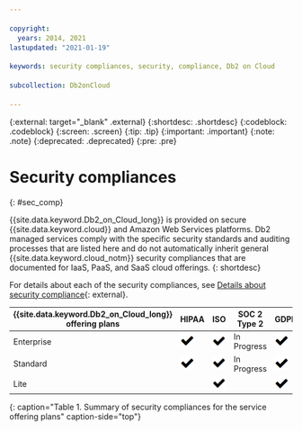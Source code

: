 ```yaml
---

copyright:
  years: 2014, 2021
lastupdated: "2021-01-19"

keywords: security compliances, security, compliance, Db2 on Cloud

subcollection: Db2onCloud

---
```


<!-- Attribute definitions --> 
{:external: target="_blank" .external}
{:shortdesc: .shortdesc}
{:codeblock: .codeblock}
{:screen: .screen}
{:tip: .tip}
{:important: .important}
{:note: .note}
{:deprecated: .deprecated}
{:pre: .pre}

# Security compliances
{: #sec_comp}

{{site.data.keyword.Db2_on_Cloud_long}} is provided on secure {{site.data.keyword.cloud}} and Amazon Web Services platforms. Db2 managed services comply with the specific security standards and auditing processes that are listed here and do not automatically inherit general {{site.data.keyword.cloud_notm}} security compliances that are documented for IaaS, PaaS, and SaaS cloud offerings. 
{: shortdesc}

<!--
Any plan deployed under the Hybrid Data Management Platform (HDMP) possesses the same security compliances as the plan listed in the summary table.
{: note}
-->

For details about each of the security compliances, see [Details about security compliance](https://www.ibm.com/support/knowledgecenter/SSFMBX/com.ibm.swg.im.dashdb.security.doc/doc/compliances.html){: external}.

| {{site.data.keyword.Db2_on_Cloud_long}} offering plans | HIPAA | ISO | SOC 2 Type 2 | GDPR | Privacy shield |
|-------------------------------------------------|-------|-----|--------------|------|----------------|
| Enterprise | ![checkmark](images/checkmark.png) | ![checkmark](images/checkmark.png) | In Progress | ![checkmark](images/checkmark.png) | ![checkmark](images/checkmark.png) |
| Standard | ![checkmark](images/checkmark.png) | ![checkmark](images/checkmark.png) | In Progress | ![checkmark](images/checkmark.png) | ![checkmark](images/checkmark.png) |
| Lite |  | ![checkmark](images/checkmark.png) |  | ![checkmark](images/checkmark.png) | ![checkmark](images/checkmark.png) |
{: caption="Table 1. Summary of security compliances for the service offering plans" caption-side="top"}

<!--
| Flex | ![checkmark](images/checkmark.png) | ![checkmark](images/checkmark.png) | ![checkmark](images/checkmark.png) | ![checkmark](images/checkmark.png) | ![checkmark](images/checkmark.png) |
| Precise Performance 500 |  | ![checkmark](images/checkmark.png) | ![checkmark](images/checkmark.png) | ![checkmark](images/checkmark.png) | ![checkmark](images/checkmark.png) |
| Precise Performance 1400 | ![checkmark](images/checkmark.png) | ![checkmark](images/checkmark.png) | ![checkmark](images/checkmark.png) | ![checkmark](images/checkmark.png) | ![checkmark](images/checkmark.png) |
| Precise Performance 10000 | ![checkmark](images/checkmark.png) | ![checkmark](images/checkmark.png) | ![checkmark](images/checkmark.png) | ![checkmark](images/checkmark.png) | ![checkmark](images/checkmark.png) |
-->
